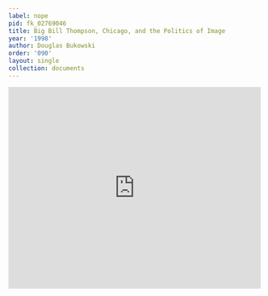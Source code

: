 ```yaml
---
label: nope
pid: fk_02769046
title: Big Bill Thompson, Chicago, and the Politics of Image
year: '1998'
author: Douglas Bukowski
order: '090'
layout: single
collection: documents
---
```

<iframe src="https://northwestern.app.box.com/embed/s/1ua5dyz0rrrra33e5key6f4qno4mpgw3?sortColumn=date&view=list" width="500" height="400" frameborder="0" allowfullscreen webkitallowfullscreen msallowfullscreen></iframe>
